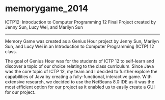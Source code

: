 # memorygame_2014
ICTP12: Introduction to Computer Programming 12 Final Project created by Jenny Sun, Lucy Wei, and Marilyn Sun

------------------------------------------------------------------------------------------------------------------------------

Memory Game was created as a Genius Hour project by Jenny Sun, Marilyn Sun, and Lucy Wei in an Introduction to Computer Programming (ICTP) 12 class. 

The goal of Genius Hour was for the students of ICTP 12 to self-learn and discover a topic of our choice relating to the class curriculum. Since Java was the core topic of ICTP 12, my team and I decided to further explore the capabilities of Java by creating a fully-functional, interactive game. With extensive research, we decided to use the NetBeans 8.0 IDE as it was the most efficient option for our project as it enabled us to easily create a GUI for our project. 
